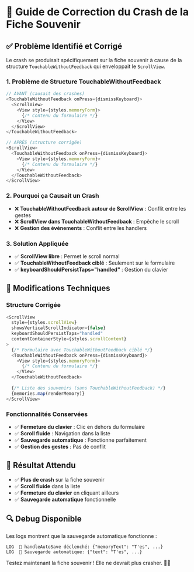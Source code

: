 # 🚨 Guide de Correction du Crash de la Fiche Souvenir

## ✅ **Problème Identifié et Corrigé**

Le crash se produisait spécifiquement sur la fiche souvenir à cause de la structure `TouchableWithoutFeedback` qui enveloppait le `ScrollView`.

### **1. Problème de Structure TouchableWithoutFeedback**
```typescript
// AVANT (causait des crashes)
<TouchableWithoutFeedback onPress={dismissKeyboard}>
  <ScrollView>
    <View style={styles.memoryForm}>
      {/* Contenu du formulaire */}
    </View>
  </ScrollView>
</TouchableWithoutFeedback>

// APRÈS (structure corrigée)
<ScrollView>
  <TouchableWithoutFeedback onPress={dismissKeyboard}>
    <View style={styles.memoryForm}>
      {/* Contenu du formulaire */}
    </View>
  </TouchableWithoutFeedback>
</ScrollView>
```

### **2. Pourquoi ça Causait un Crash**

- ❌ **TouchableWithoutFeedback autour de ScrollView** : Conflit entre les gestes
- ❌ **ScrollView dans TouchableWithoutFeedback** : Empêche le scroll
- ❌ **Gestion des événements** : Conflit entre les handlers

### **3. Solution Appliquée**

- ✅ **ScrollView libre** : Permet le scroll normal
- ✅ **TouchableWithoutFeedback ciblé** : Seulement sur le formulaire
- ✅ **keyboardShouldPersistTaps="handled"** : Gestion du clavier

## 🔧 **Modifications Techniques**

### **Structure Corrigée**
```typescript
<ScrollView 
  style={styles.scrollView} 
  showsVerticalScrollIndicator={false}
  keyboardShouldPersistTaps="handled"
  contentContainerStyle={styles.scrollContent}
>
  {/* Formulaire avec TouchableWithoutFeedback ciblé */}
  <TouchableWithoutFeedback onPress={dismissKeyboard}>
    <View style={styles.memoryForm}>
      {/* Contenu du formulaire */}
    </View>
  </TouchableWithoutFeedback>
  
  {/* Liste des souvenirs (sans TouchableWithoutFeedback) */}
  {memories.map(renderMemory)}
</ScrollView>
```

### **Fonctionnalités Conservées**
- ✅ **Fermeture du clavier** : Clic en dehors du formulaire
- ✅ **Scroll fluide** : Navigation dans la liste
- ✅ **Sauvegarde automatique** : Fonctionne parfaitement
- ✅ **Gestion des gestes** : Pas de conflit

## 🎯 **Résultat Attendu**

- ✅ **Plus de crash** sur la fiche souvenir
- ✅ **Scroll fluide** dans la liste
- ✅ **Fermeture du clavier** en cliquant ailleurs
- ✅ **Sauvegarde automatique** fonctionnelle

## 🔍 **Debug Disponible**

Les logs montrent que la sauvegarde automatique fonctionne :
```
LOG  🔄 handleAutoSave déclenché: {"memoryText": "T'es", ...}
LOG  💾 Sauvegarde automatique: {"text": "T'es", ...}
```

Testez maintenant la fiche souvenir ! Elle ne devrait plus crasher. 🍷✨

